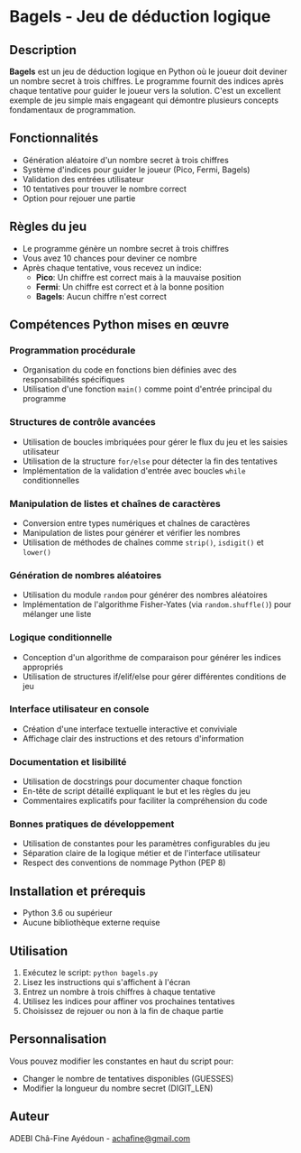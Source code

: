 # Bagels - Jeu de déduction logique

## Description
**Bagels** est un jeu de déduction logique en Python où le joueur doit deviner un nombre secret à trois chiffres. Le programme fournit des indices après chaque tentative pour guider le joueur vers la solution. C'est un excellent exemple de jeu simple mais engageant qui démontre plusieurs concepts fondamentaux de programmation.

## Fonctionnalités
- Génération aléatoire d'un nombre secret à trois chiffres
- Système d'indices pour guider le joueur (Pico, Fermi, Bagels)
- Validation des entrées utilisateur
- 10 tentatives pour trouver le nombre correct
- Option pour rejouer une partie

## Règles du jeu
- Le programme génère un nombre secret à trois chiffres
- Vous avez 10 chances pour deviner ce nombre
- Après chaque tentative, vous recevez un indice:
  - **Pico**: Un chiffre est correct mais à la mauvaise position
  - **Fermi**: Un chiffre est correct et à la bonne position
  - **Bagels**: Aucun chiffre n'est correct

## Compétences Python mises en œuvre

### Programmation procédurale
- Organisation du code en fonctions bien définies avec des responsabilités spécifiques
- Utilisation d'une fonction `main()` comme point d'entrée principal du programme

### Structures de contrôle avancées
- Utilisation de boucles imbriquées pour gérer le flux du jeu et les saisies utilisateur
- Utilisation de la structure `for/else` pour détecter la fin des tentatives
- Implémentation de la validation d'entrée avec boucles `while` conditionnelles

### Manipulation de listes et chaînes de caractères
- Conversion entre types numériques et chaînes de caractères
- Manipulation de listes pour générer et vérifier les nombres
- Utilisation de méthodes de chaînes comme `strip()`, `isdigit()` et `lower()`

### Génération de nombres aléatoires
- Utilisation du module `random` pour générer des nombres aléatoires
- Implémentation de l'algorithme Fisher-Yates (via `random.shuffle()`) pour mélanger une liste

### Logique conditionnelle
- Conception d'un algorithme de comparaison pour générer les indices appropriés
- Utilisation de structures if/elif/else pour gérer différentes conditions de jeu

### Interface utilisateur en console
- Création d'une interface textuelle interactive et conviviale
- Affichage clair des instructions et des retours d'information

### Documentation et lisibilité
- Utilisation de docstrings pour documenter chaque fonction
- En-tête de script détaillé expliquant le but et les règles du jeu
- Commentaires explicatifs pour faciliter la compréhension du code

### Bonnes pratiques de développement
- Utilisation de constantes pour les paramètres configurables du jeu
- Séparation claire de la logique métier et de l'interface utilisateur
- Respect des conventions de nommage Python (PEP 8)

## Installation et prérequis
- Python 3.6 ou supérieur
- Aucune bibliothèque externe requise

## Utilisation
1. Exécutez le script: `python bagels.py`
2. Lisez les instructions qui s'affichent à l'écran
3. Entrez un nombre à trois chiffres à chaque tentative
4. Utilisez les indices pour affiner vos prochaines tentatives
5. Choisissez de rejouer ou non à la fin de chaque partie

## Personnalisation
Vous pouvez modifier les constantes en haut du script pour:
- Changer le nombre de tentatives disponibles (GUESSES)
- Modifier la longueur du nombre secret (DIGIT_LEN)

## Auteur
ADEBI Châ-Fine Ayédoun - achafine@gmail.com

